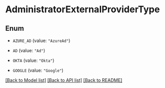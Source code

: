 # AdministratorExternalProviderType

## Enum


* `AZURE_AD` (value: `"AzureAd"`)

* `AD` (value: `"Ad"`)

* `OKTA` (value: `"Okta"`)

* `GOOGLE` (value: `"Google"`)


[[Back to Model list]](../README.md#documentation-for-models) [[Back to API list]](../README.md#documentation-for-api-endpoints) [[Back to README]](../README.md)



